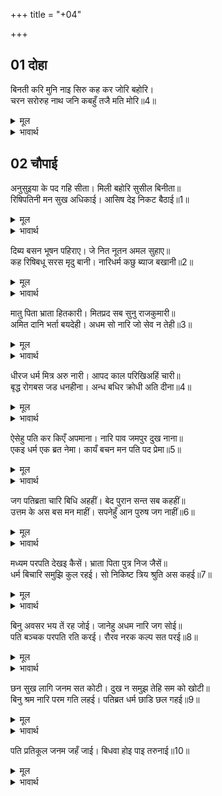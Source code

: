 +++
title = "+04"

+++


## 01 दोहा
बिनती करि मुनि नाइ सिरु कह कर जोरि बहोरि।  
चरन सरोरुह नाथ जनि कबहुँ तजै मति मोरि॥4॥  

<details><summary>मूल</summary>

बिनती करि मुनि नाइ सिरु कह कर जोरि बहोरि।  
चरन सरोरुह नाथ जनि कबहुँ तजै मति मोरि॥4॥  
</details>

<details><summary>भावार्थ</summary>

मुनि ने (इस प्रकार) विनती करके और फिर सिर नवाकर, हाथ जोडकर कहा- हे नाथ! मेरी बुद्धि आपके चरण कमलों को कभी न छोडे॥4॥  
</details>



<div class="audioEmbed"  caption="AIR-वाचनम्" src="https://archive
.org/download/rAmcharitmAnas-AIR/EPI-244.mp3"></div>


## 02 चौपाई
अनुसुइया के पद गहि सीता। मिली बहोरि सुसील बिनीता॥  
रिषिपतिनी मन सुख अधिकाई। आसिष देइ निकट बैठाई॥1॥  

<details><summary>मूल</summary>

अनुसुइया के पद गहि सीता। मिली बहोरि सुसील बिनीता॥  
रिषिपतिनी मन सुख अधिकाई। आसिष देइ निकट बैठाई॥1॥  
</details>

<details><summary>भावार्थ</summary>

फिर परम शीलवती और विनम्र श्री सीताजी अनसूयाजी (आत्रिजी की पत्नी) के चरण पकडकर उनसे मिलीं। ऋषि पत्नी के मन में बडा सुख हुआ। उन्होन्ने आशीष देकर सीताजी को पास बैठा लिया॥1॥  
</details>

दिब्य बसन भूषन पहिराए। जे नित नूतन अमल सुहाए॥  
कह रिषिबधू सरस मृदु बानी। नारिधर्म कछु ब्याज बखानी॥2॥  

<details><summary>मूल</summary>

दिब्य बसन भूषन पहिराए। जे नित नूतन अमल सुहाए॥  
कह रिषिबधू सरस मृदु बानी। नारिधर्म कछु ब्याज बखानी॥2॥  
</details>

<details><summary>भावार्थ</summary>

और उन्हें ऐसे दिव्य वस्त्र और आभूषण पहनाए, जो नित्य-नए निर्मल और सुहावने बने रहते हैं। फिर ऋषि पत्नी उनके बहाने मधुर और कोमल वाणी से स्त्रियों के कुछ धर्म बखान कर कहने लगीं॥2॥  
</details>

मातु पिता भ्राता हितकारी। मितप्रद सब सुनु राजकुमारी॥  
अमित दानि भर्ता बयदेही। अधम सो नारि जो सेव न तेही॥3॥  

<details><summary>मूल</summary>

मातु पिता भ्राता हितकारी। मितप्रद सब सुनु राजकुमारी॥  
अमित दानि भर्ता बयदेही। अधम सो नारि जो सेव न तेही॥3॥  
</details>

<details><summary>भावार्थ</summary>

हे राजकुमारी! सुनिए- माता, पिता, भाई सभी हित करने वाले हैं, परन्तु ये सब एक सीमा तक ही (सुख) देने वाले हैं, परन्तु हे जानकी! पति तो (मोक्ष रूप) असीम (सुख) देने वाला है। वह स्त्री अधम है, जो ऐसे पति की सेवा नहीं करती॥3॥  
</details>

धीरज धर्म मित्र अरु नारी। आपद काल परिखिअहिं चारी॥  
बृद्ध रोगबस जड धनहीना। अन्ध बधिर क्रोधी अति दीना॥4॥  

<details><summary>मूल</summary>

धीरज धर्म मित्र अरु नारी। आपद काल परिखिअहिं चारी॥  
बृद्ध रोगबस जड धनहीना। अन्ध बधिर क्रोधी अति दीना॥4॥  
</details>

<details><summary>भावार्थ</summary>

धैर्य, धर्म, मित्र और स्त्री- इन चारों की विपत्ति के समय ही परीक्षा होती है। वृद्ध, रोगी, मूर्ख, निर्धन, अन्धा, बहरा, क्रोधी और अत्यन्त ही दीन-॥4॥  
</details>

ऐसेहु पति कर किएँ अपमाना। नारि पाव जमपुर दुख नाना॥  
एकइ धर्म एक ब्रत नेमा। कायँ बचन मन पति पद प्रेमा॥5॥  

<details><summary>मूल</summary>

ऐसेहु पति कर किएँ अपमाना। नारि पाव जमपुर दुख नाना॥  
एकइ धर्म एक ब्रत नेमा। कायँ बचन मन पति पद प्रेमा॥5॥  
</details>

<details><summary>भावार्थ</summary>

ऐसे भी पति का अपमान करने से स्त्री यमपुर में भाँति-भाँति के दुःख पाती है। शरीर, वचन और मन से पति के चरणों में प्रेम करना स्त्री के लिए, बस यह एक ही धर्म है, एक ही व्रत है और एक ही नियम है॥5॥  
</details>

जग पतिब्रता चारि बिधि अहहीं। बेद पुरान सन्त सब कहहीं॥  
उत्तम के अस बस मन माहीं। सपनेहुँ आन पुरुष जग नाहीं॥6॥  

<details><summary>मूल</summary>

जग पतिब्रता चारि बिधि अहहीं। बेद पुरान सन्त सब कहहीं॥  
उत्तम के अस बस मन माहीं। सपनेहुँ आन पुरुष जग नाहीं॥6॥  
</details>

<details><summary>भावार्थ</summary>

जगत में चार प्रकार की पतिव्रताएँ हैं। वेद, पुराण और सन्त सब ऐसा कहते हैं कि उत्तम श्रेणी की पतिव्रता के मन में ऐसा भाव बसा रहता है कि जगत में (मेरे पति को छोडकर) दूसरा पुरुष स्वप्न में भी नहीं है॥6॥  
</details>

मध्यम परपति देखइ कैसें। भ्राता पिता पुत्र निज जैसें॥  
धर्म बिचारि समुझि कुल रहई। सो निकिष्ट त्रिय श्रुति अस कहई॥7॥  

<details><summary>मूल</summary>

मध्यम परपति देखइ कैसें। भ्राता पिता पुत्र निज जैसें॥  
धर्म बिचारि समुझि कुल रहई। सो निकिष्ट त्रिय श्रुति अस कहई॥7॥  
</details>

<details><summary>भावार्थ</summary>

मध्यम श्रेणी की पतिव्रता पराए पति को कैसे देखती है, जैसे वह अपना सगा भाई, पिता या पुत्र हो (अर्थात समान अवस्था वाले को वह भाई के रूप में देखती है, बडे को पिता के रूप में और छोटे को पुत्र के रूप में देखती है।) जो धर्म को विचारकर और अपने कुल की मर्यादा समझकर बची रहती है, वह निकृष्ट (निम्न श्रेणी की) स्त्री है, ऐसा वेद कहते हैं॥7॥  
</details>

बिनु अवसर भय तें रह जोई। जानेहु अधम नारि जग सोई॥  
पति बञ्चक परपति रति करई। रौरव नरक कल्प सत परई॥8॥  

<details><summary>मूल</summary>

बिनु अवसर भय तें रह जोई। जानेहु अधम नारि जग सोई॥  
पति बञ्चक परपति रति करई। रौरव नरक कल्प सत परई॥8॥  
</details>

<details><summary>भावार्थ</summary>

और जो स्त्री मौका न मिलने से या भयवश पतिव्रता बनी रहती है, जगत में उसे अधम स्त्री जानना। पति को धोखा देने वाली जो स्त्री पराए पति से रति करती है, वह तो सौ कल्प तक रौरव नरक में पडी रहती है॥8॥  
</details>

छन सुख लागि जनम सत कोटी। दुख न समुझ तेहि सम को खोटी॥  
बिनु श्रम नारि परम गति लहई। पतिब्रत धर्म छाडि छल गहई॥9॥  

<details><summary>मूल</summary>

छन सुख लागि जनम सत कोटी। दुख न समुझ तेहि सम को खोटी॥  
बिनु श्रम नारि परम गति लहई। पतिब्रत धर्म छाडि छल गहई॥9॥  
</details>

<details><summary>भावार्थ</summary>

क्षणभर के सुख के लिए जो सौ करोड (असङ्ख्य) जन्मों के दुःख को नहीं समझती, उसके समान दुष्टा कौन होगी। जो स्त्री छल छोडकर पतिव्रत धर्म को ग्रहण करती है, वह बिना ही परिश्रम परम गति को प्राप्त करती है॥9॥  
</details>

पति प्रतिकूल जनम जहँ जाई। बिधवा होइ पाइ तरुनाई॥10॥  

<details><summary>मूल</summary>

पति प्रतिकूल जनम जहँ जाई। बिधवा होइ पाइ तरुनाई॥10॥  
</details>

<details><summary>भावार्थ</summary>

किन्तु जो पति के प्रतिकूल चलती है, वह जहाँ भी जाकर जन्म लेती है, वहीं जवानी पाकर (भरी जवानी में) विधवा हो जाती है॥10॥  
</details>

